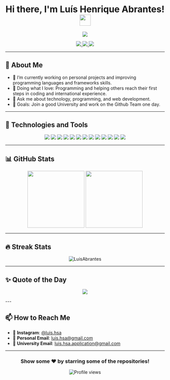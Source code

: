 <!-- Header with a waving hand GIF -->
<h1 align="center">
  Hi there, I'm Luís Henrique Abrantes! <img src="https://media.giphy.com/media/hvRJCLFzcasrR4ia7z/giphy.gif" width="35px">
</h1>

<!-- Animated typing text -->
<p align="center">
  <img src="https://readme-typing-svg.herokuapp.com/?color=%2336BCF7&size=25&center=true&vCenter=true&width=600&lines=Welcome%20to%20my%20GitHub%20Profile!;I%27m%20a%20Software%20Developer%2E;Passionate%20about%20Technology%20and%20Innovation%2E"/>
</p>

<!-- Social media badges -->
<p align="center">
  <a href="https://instagram.com/luis.hsa">
    <img src="https://img.shields.io/badge/Instagram-E4405F?style=flat-square&logo=instagram&logoColor=white" />
  </a>
  <a href="mailto:luis.hsa@gmail.com">
    <img src="https://img.shields.io/badge/Personal_Email-D14836?style=flat-square&logo=gmail&logoColor=white" />
  </a>
  <a href="mailto:luis.hsa.application@gmail.com">
    <img src="https://img.shields.io/badge/University_Email-0078D4?style=flat-square&logo=microsoft-outlook&logoColor=white" />
  </a>
</p>

---

## 🌟 About Me

- 🔭 I’m currently working on personal projects and improving programming languages and frameworks skills.
- 🌱 Doing what I love: Programming and helping others reach their first steps in coding and international experience.
- 💬 Ask me about technology, programming, and web development.
- 🎯 Goals: Join a good University and work on the Github Team one day.

---

## 🚀 Technologies and Tools

<p align="center">
  <!-- Languages -->
  <img src="https://img.shields.io/badge/Python-3776AB?style=flat-square&logo=python&logoColor=yellow" />
  <img src="https://img.shields.io/badge/JavaScript-F7DF1E?style=flat-square&logo=javascript&logoColor=black" />
  <img src="https://img.shields.io/badge/HTML5-E34F26?style=flat-square&logo=html5&logoColor=white" />
  <img src="https://img.shields.io/badge/CSS3-1572B6?style=flat-square&logo=css3&logoColor=white" />
  <!-- Tools -->
  <img src="https://img.shields.io/badge/Git-F05032?style=flat-square&logo=git&logoColor=white" />
  <img src="https://img.shields.io/badge/GitHub-181717?style=flat-square&logo=github&logoColor=white" />
  <img src="https://img.shields.io/badge/GitHub%20Copilot-222222?style=flat-square&logo=githubcopilot&logoColor=white" />
  <!-- New Technologies -->
  <img src="https://img.shields.io/badge/React-61DAFB?style=flat-square&logo=react&logoColor=black" />
  <img src="https://img.shields.io/badge/Vite-646CFF?style=flat-square&logo=vite&logoColor=white" />
  <img src="https://img.shields.io/badge/Node.js-339933?style=flat-square&logo=nodedotjs&logoColor=white" />
  <img src="https://img.shields.io/badge/TailwindCSS-06B6D4?style=flat-square&logo=tailwindcss&logoColor=white" />
  <img src="https://img.shields.io/badge/Vercel-000000?style=flat-square&logo=vercel&logoColor=white" />
  <img src="https://img.shields.io/badge/MySQL-4479A1?style=flat-square&logo=mysql&logoColor=white" />
</p>

---

## 📊 GitHub Stats

<p align="center">
  <img height="180em" src="https://github-readme-stats.vercel.app/api?username=LuisAbrantes&show_icons=true&theme=algolia&include_all_commits=true&count_private=true&cache_seconds=10"/>
  <img height="180em" src="https://github-readme-stats.vercel.app/api/top-langs/?username=LuisAbrantes&layout=compact&langs_count=7&theme=algolia&cache_seconds=10"/>
</p>

---

## 🔥 Streak Stats

<p align="center">
  <img src="https://github-readme-streak-stats.herokuapp.com/?user=LuisAbrantes&theme=algolia" alt="LuisAbrantes" />
</p>

---

## ✨ Quote of the Day

<p align="center">
  <img src="https://quotes-github-readme.vercel.app/api?quote=Let+no+one+despise+you+for+your+youth,+but+set+the+believers+an+example+in+speech,+in+conduct,+in+love,+in+faith,+in+purity.&author=1+Timothy+4%3A12&theme=algolia"/>
</p>
---

## 📫 How to Reach Me

- 📸 **Instagram**: [@luis.hsa](https://instagram.com/luis.hsa)
- 📧 **Personal Email**: [luis.hsa@gmail.com](mailto:luis.hsa@gmail.com)
- 🏫 **University Email**: [luis.hsa.application@gmail.com](mailto:luis.hsa.application@gmail.com)

---

<div align="center">

### Show some ❤️ by starring some of the repositories!

![Profile views](https://komarev.com/ghpvc/?username=LuisAbrantes&color=blue&style=flat-square)

</div>
